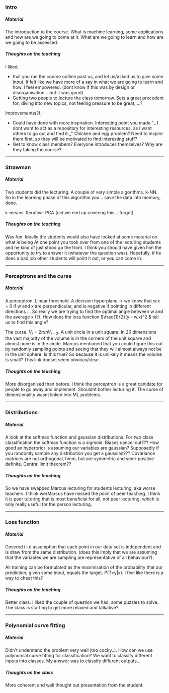 ### Intro

##### Material

The introduction to the course. What is machine learning, some applications and how are we going to come at it. What are we going to learn and how are we going to be assessed.

##### Thoughts on the teaching

I liked;
* that you ran the course outline past us, and let us/asked us to give some input. It felt like we have more of a say in what we are going to learn and how. I feel empowered. (dont know if this was by design or disorganisation... but it was good)
* Getting two people to lecture the class tomorrow. Sets a great precedent for; diving into new topics, not feeling pressure to be great, ...?

Improvements(?);
* Could have done with more inspiration. Interesting point you made "_ I dont want to act as a repository for interesting resources, as I want others to go out and find it._" Chicken and egg problem? Need to inspire them first, so they will be motivated to find interesting stuff?
* Get to know class members? Everyone introduces themselves? Why are they taking the course?


*****

### Strawman

##### Material

Two students did the lecturing. A couple of very simple algorithms.
k-NN. So in the learning phase of this algorithm you... save the data into memory, done.

k-means. Iterative.
PCA (did we end up covering this... forgot)

##### Thoughts on the teaching

Was fun. Ideally the students would also have looked at some material on what is being
At one point you took over from one of the lecturing students and he kind of just stood up the front. I think you should have given him the opportunity to try to answer it (whatever the question was). Hopefully, if he does a bad job other students will point it out, or you can come in.

*****

### Perceptrons and the curse

##### Material

A perceptron. Linear threshold. A decision hyperplane -> we know that w.x = 0 if w and x are perpendicular, and is negative if pointing in different directions ... So really we are trying to find the optimal angle between w and the average x (?). How does the loss function $\frac{1}{2}(y - w.x)^2 $ tell us to find this angle?

The curse. $V_i = 2\pi/n V_{i-2}$. A unit circle in a unit square. In 20 dimensions the vast majority of the volume is in the corners of the unit square and almost none is in the circle.
Marcus mentioned that you could figure this out by randomly sampling points and seeing that they will almost always not be in the unit sphere. Is this true? So because it is unlikely it means the volume is small? This link doesnt seem obvious/clear.

##### Thoughts on the teaching

More disorganised than before.
I think the perceptron is a great canidate for people to go away and implement. Shouldnt bother lecturing it.
The curse of dimensionality wasnt linked into ML problems.

*****
### Distributions
##### Material

A look at the softmax function and gaussian distributions. For two class classification the softmax function is a sigmoid. Biases cancel out??? How good an hyperprior is assuming our variables are gaussian? Supposedly if you randomly sample any distribution you get a gaussian??? Covariance matrices are not orthogonal, hmm, but are symmetric and semi-positive definite. Central limit theorem??

##### Thoughts on the teaching

So we have swapped Marcus lecturing for students lecturing, aka worse teachers. I think we/Marcus have missed the point of peer teaching. I think it is peer tutoring that is most beneficial for all, not peer lecturing, which is only really useful for the person lecturing.

*****
### Loss function
##### Material

Covered i.i.d assumption that each point in our data set is independent and is draw from the same distribution. (does this imply that we are assuming that the variables we are sampling are representative of all behaviour?). 

All training can be formulated as the maximisation of the probability that our prediction, given some input, equals the target. P(T=y|x). I feel like there is a way to cheat this?

##### Thoughts on the teaching

Better class. I liked the couple of question we had, some puzzles to solve. The class is starting to get more relaxed and talkative? 

***
### Polynomial curve fitting
##### Material

Didn't understand the problem very well (too cocky..). How can we use polynomial curve fitting for classification? We want to classify different inputs into classes. My answer was to classify different outputs...

##### Thoughts on the class

More coherent and well thought out presentation from the student.